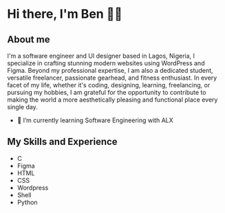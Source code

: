 # Hi there, I'm Ben 👋🏾


## About me
I'm a software engineer and UI designer based in Lagos, Nigeria, I specialize in crafting stunning modern websites using WordPress and Figma. Beyond my professional expertise, I am also a dedicated student, versatile freelancer, passionate gearhead, and fitness enthusiast. In every facet of my life, whether it's coding, designing, learning, freelancing, or pursuing my hobbies, I am grateful for the opportunity to contribute to making the world a more aesthetically pleasing and functional place every single day.

- 🌱 I’m currently learning Software Engineering with ALX

## My Skills and Experience
* C
* Figma
* HTML
* CSS
* Wordpress
* Shell
* Python


<!--
**bobuzy/bobuzy** is a ✨ _special_ ✨ repository because its `README.md` (this file) appears on your GitHub profile.

Here are some ideas to get you started:

- 🔭 I’m currently working on ...
- 🌱 I’m currently learning ...
- 👯 I’m looking to collaborate on ...
- 🤔 I’m looking for help with ...
- 💬 Ask me about ...
- 📫 How to reach me: ...
- 😄 Pronouns: ...
- ⚡ Fun fact: ...
-->
